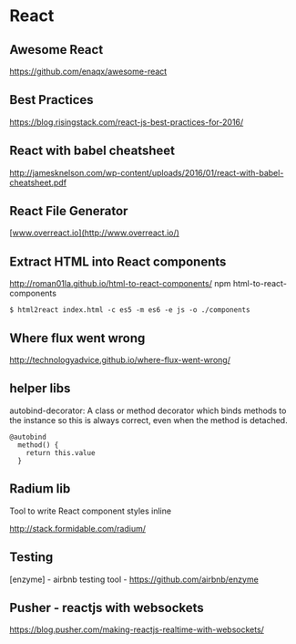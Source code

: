 # React

## Awesome React
https://github.com/enaqx/awesome-react

## Best Practices
https://blog.risingstack.com/react-js-best-practices-for-2016/

## React with babel cheatsheet
http://jamesknelson.com/wp-content/uploads/2016/01/react-with-babel-cheatsheet.pdf

## React File Generator
[www.overreact.io](http://www.overreact.io/)

## Extract HTML into React components
http://roman01la.github.io/html-to-react-components/
npm html-to-react-components

```
$ html2react index.html -c es5 -m es6 -e js -o ./components
```

## Where flux went wrong
http://technologyadvice.github.io/where-flux-went-wrong/

## helper libs
autobind-decorator: A class or method decorator which binds methods to the instance so this is always correct,
 even when the method is detached.
 
 ```
 @autobind
   method() {
     return this.value
   }
 ```
 
## Radium lib
Tool to write React component styles inline

http://stack.formidable.com/radium/

## Testing
[enzyme] - airbnb testing tool - https://github.com/airbnb/enzyme

## Pusher - reactjs with websockets
https://blog.pusher.com/making-reactjs-realtime-with-websockets/
